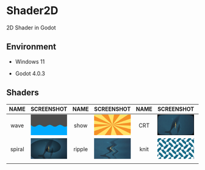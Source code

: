 # Shader2D

2D Shader in Godot

## Environment

- Windows 11

- Godot 4.0.3

## Shaders

| NAME   | SCREENSHOT                       | NAME          | SCREENSHOT                              | NAME | SCREENSHOT                    | NAME | SCREENSHOT                     |
|:------:| -------------------------------- |:------:|:---------------------------------------:|:----:|:-----------------------------:|:----:|:------------------------------:|
| wave   | ![wave](.screenshots/wave.png)   | show   | ![wave](.screenshots/show.png)          | CRT  | ![wave](.screenshots/CRT.png) | gray | ![wave](.screenshots/gray.png) |
| spiral | ![wave](.screenshots/spiral.png) | ripple | ![wave](.screenshots/water_surface.png) | knit | ![knit](.screenshots/knit.png) |      |                                |
|        |                                  |        |                                         |      |                               |      |                                |
